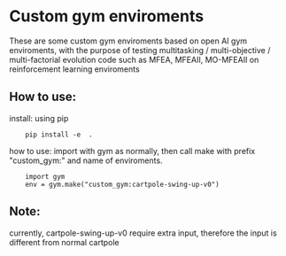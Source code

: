 # Custom gym enviroments

These are some custom gym enviroments based on open AI gym enviroments, with the purpose of testing multitasking / multi-objective / multi-factorial evolution code such as MFEA, MFEAII, MO-MFEAII on reinforcement learning enviroments

## How to use:

install: using pip

        pip install -e  .

how to use: import with gym as normally, then call make with prefix "custom_gym:" and name of enviroments.

        import gym
        env = gym.make("custom_gym:cartpole-swing-up-v0")

## Note:

currently, cartpole-swing-up-v0 require extra input, therefore the input is different from normal cartpole
